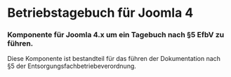 # Betriebstagebuch für Joomla 4

### Komponente für Joomla 4.x um ein Tagebuch nach §5 EfbV zu führen.

Diese Komponente ist bestandteil für das führen der Dokumentation nach §5 der Entsorgungsfachbetriebeverordnung.


